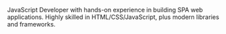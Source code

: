 JavaScript Developer with hands-on experience in building SPA web applications. Highly skilled in HTML/CSS/JavaScript, plus modern libraries and frameworks.

